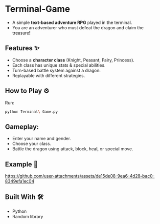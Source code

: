 # Terminal-Game
* A simple **text-based adventure RPG** played in the terminal.
* You are an adventurer who must defeat the dragon and claim the treasure!

## Features ✨
* Choose a **character class** (Knight, Peasant, Fairy, Princess).
* Each class has unique stats & special abilities.
* Turn-based battle system against a dragon.
* Replayable with different strategies.  

## How to Play ⚙️

Run:
```bash
python Terminal\ Game.py
```

## Gameplay:
* Enter your name and gender.
* Choose your class.
* Battle the dragon using attack, block, heal, or special move.
## Example 📸

https://github.com/user-attachments/assets/de15de08-9ea6-4d28-bac0-8349efa1ec04

## Built With 🛠️
* Python
* Random library
